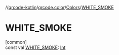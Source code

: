 //[qrcode-kotlin](../../../index.md)/[qrcode.color](../index.md)/[Colors](index.md)/[WHITE_SMOKE](-w-h-i-t-e_-s-m-o-k-e.md)

# WHITE_SMOKE

[common]\
const val [WHITE_SMOKE](-w-h-i-t-e_-s-m-o-k-e.md): [Int](https://kotlinlang.org/api/latest/jvm/stdlib/kotlin/-int/index.html)
